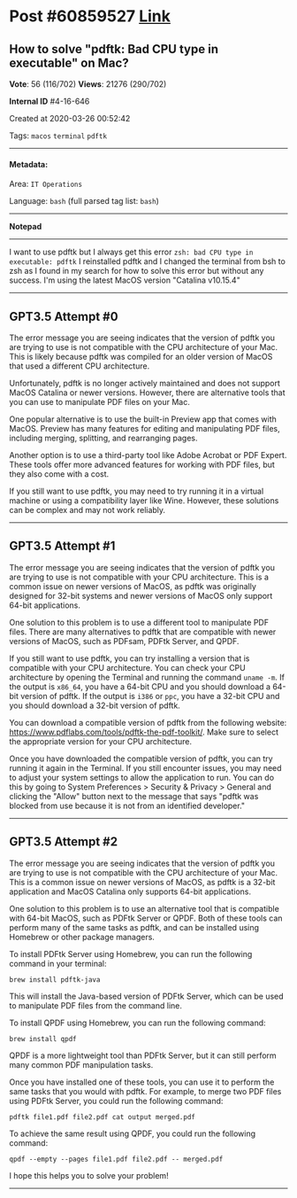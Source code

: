 
# Post \#60859527 [Link](https://stackoverflow.com/questions/60859527/)

## How to solve "pdftk: Bad CPU type in executable" on Mac?

**Vote**: 56 (116/702) **Views**: 21276 (290/702) 

**Internal ID** \#4-16-646

Created at 2020-03-26 00:52:42

Tags: `macos` `terminal` `pdftk`

----------

#### Metadata:

Area: `IT Operations`

Language: `bash` (full parsed tag list: `bash`)

----------

**Notepad**


----------

I want to use pdftk but I always get this error `zsh: bad CPU type in executable: pdftk` I reinstalled pdftk and I changed the terminal from bsh to zsh as I found in my search for how to solve this error but without any success. I'm using the latest MacOS version "Catalina v10.15.4"


----------
        
## GPT3.5 Attempt \#0

The error message you are seeing indicates that the version of pdftk you are trying to use is not compatible with the CPU architecture of your Mac. This is likely because pdftk was compiled for an older version of MacOS that used a different CPU architecture.

Unfortunately, pdftk is no longer actively maintained and does not support MacOS Catalina or newer versions. However, there are alternative tools that you can use to manipulate PDF files on your Mac.

One popular alternative is to use the built-in Preview app that comes with MacOS. Preview has many features for editing and manipulating PDF files, including merging, splitting, and rearranging pages.

Another option is to use a third-party tool like Adobe Acrobat or PDF Expert. These tools offer more advanced features for working with PDF files, but they also come with a cost.

If you still want to use pdftk, you may need to try running it in a virtual machine or using a compatibility layer like Wine. However, these solutions can be complex and may not work reliably.

--------

## GPT3.5 Attempt \#1

The error message you are seeing indicates that the version of pdftk you are trying to use is not compatible with your CPU architecture. This is a common issue on newer versions of MacOS, as pdftk was originally designed for 32-bit systems and newer versions of MacOS only support 64-bit applications.

One solution to this problem is to use a different tool to manipulate PDF files. There are many alternatives to pdftk that are compatible with newer versions of MacOS, such as PDFsam, PDFtk Server, and QPDF.

If you still want to use pdftk, you can try installing a version that is compatible with your CPU architecture. You can check your CPU architecture by opening the Terminal and running the command `uname -m`. If the output is `x86_64`, you have a 64-bit CPU and you should download a 64-bit version of pdftk. If the output is `i386` or `ppc`, you have a 32-bit CPU and you should download a 32-bit version of pdftk.

You can download a compatible version of pdftk from the following website: https://www.pdflabs.com/tools/pdftk-the-pdf-toolkit/. Make sure to select the appropriate version for your CPU architecture.

Once you have downloaded the compatible version of pdftk, you can try running it again in the Terminal. If you still encounter issues, you may need to adjust your system settings to allow the application to run. You can do this by going to System Preferences > Security & Privacy > General and clicking the "Allow" button next to the message that says "pdftk was blocked from use because it is not from an identified developer."

--------

## GPT3.5 Attempt \#2

The error message you are seeing indicates that the version of pdftk you are trying to use is not compatible with the CPU architecture of your Mac. This is a common issue on newer versions of MacOS, as pdftk is a 32-bit application and MacOS Catalina only supports 64-bit applications.

One solution to this problem is to use an alternative tool that is compatible with 64-bit MacOS, such as PDFtk Server or QPDF. Both of these tools can perform many of the same tasks as pdftk, and can be installed using Homebrew or other package managers.

To install PDFtk Server using Homebrew, you can run the following command in your terminal:

```
brew install pdftk-java
```

This will install the Java-based version of PDFtk Server, which can be used to manipulate PDF files from the command line.

To install QPDF using Homebrew, you can run the following command:

```
brew install qpdf
```

QPDF is a more lightweight tool than PDFtk Server, but it can still perform many common PDF manipulation tasks.

Once you have installed one of these tools, you can use it to perform the same tasks that you would with pdftk. For example, to merge two PDF files using PDFtk Server, you could run the following command:

```
pdftk file1.pdf file2.pdf cat output merged.pdf
```

To achieve the same result using QPDF, you could run the following command:

```
qpdf --empty --pages file1.pdf file2.pdf -- merged.pdf
```

I hope this helps you to solve your problem!

--------
